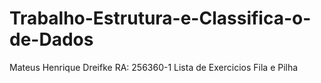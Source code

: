 # Trabalho-Estrutura-e-Classifica-o-de-Dados

Mateus Henrique Dreifke
RA: 256360-1
Lista de Exercicios Fila e Pilha
